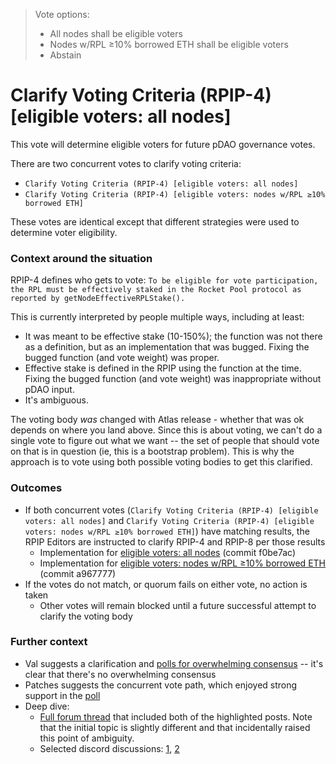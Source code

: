 > Vote options:
> - All nodes shall be eligible voters
> - Nodes w/RPL ≥10% borrowed ETH shall be eligible voters
> - Abstain

# Clarify Voting Criteria (RPIP-4) [eligible voters: all nodes]

This vote will determine eligible voters for future pDAO governance votes.

There are two concurrent votes to clarify voting criteria:
- `Clarify Voting Criteria (RPIP-4) [eligible voters: all nodes]`
- `Clarify Voting Criteria (RPIP-4) [eligible voters: nodes w/RPL ≥10% borrowed ETH]`

These votes are identical except that different strategies were used to determine voter eligibility.

### Context around the situation

RPIP-4 defines who gets to vote: `To be eligible for vote participation, the RPL must be effectively staked in the Rocket Pool protocol as reported by getNodeEffectiveRPLStake().`

This is currently interpreted by people multiple ways, including at least:
- It was meant to be effective stake (10-150%); the function was not there as a definition, but as an implementation that was bugged. Fixing the bugged function (and vote weight) was proper.
- Effective stake is defined in the RPIP using the function at the time. Fixing the bugged function (and vote weight) was inappropriate without pDAO input.
- It's ambiguous.

The voting body _was_ changed with Atlas release - whether that was ok depends on where you land above.
Since this is about voting, we can't do a single vote to figure out what we want -- the set of people that should vote on that is in question (ie, this is a bootstrap problem). This is why the approach is to vote using both possible voting bodies to get this clarified.


### Outcomes
- If both concurrent votes (`Clarify Voting Criteria (RPIP-4) [eligible voters: all nodes]` and `Clarify Voting Criteria (RPIP-4) [eligible voters: nodes w/RPL ≥10% borrowed ETH]`) have matching results, the RPIP Editors are instructed to clarify RPIP-4 and RPIP-8 per those results
  -  Implementation for [eligible voters: all nodes](https://github.com/rocket-pool/RPIPs/pull/86) (commit f0be7ac)
  -  Implementation for [eligible voters: nodes w/RPL ≥10% borrowed ETH](https://github.com/rocket-pool/RPIPs/pull/85) (commit a967777)
- If the votes do not match, or quorum fails on either vote, no action is taken
  - Other votes will remain blocked until a future successful attempt to clarify the voting body


### Further context
- Val suggests a clarification and [polls for overwhelming consensus](https://dao.rocketpool.net/t/rpip-4-effective-rpl-10/2068/7) -- it's clear that there's no overwhelming consensus
- Patches suggests the concurrent vote path, which enjoyed strong support in the [poll](https://dao.rocketpool.net/t/rpip-4-effective-rpl-10/2068/41)
- Deep dive:
  - [Full forum thread](https://dao.rocketpool.net/t/rpip-4-effective-rpl-10/2068) that included both of the highlighted posts. Note that the initial topic is slightly different and that incidentally raised this point of ambiguity.
  - Selected discord discussions: [1](https://discord.com/channels/405159462932971535/405163713063288832/1148270849401565315),  [2](https://discord.com/channels/405159462932971535/774497904559783947/1150386963153698898)